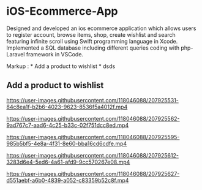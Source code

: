 # iOS-Ecommerce-App
Designed and developed an ios ecommerce application which allows users to register account, browse items, shop, create wishlist and search featuring infinite scroll using Swift programming language in Xcode. Implemented a SQL database including different queries coding with php-Laravel framework in VSCode.


 Markup : * Add a product to wishlist
          * dsds


 ## Add a product to wishlist ## 

https://user-images.githubusercontent.com/118046088/207925531-84c8ea1f-b2b6-4023-9623-8536f5a4012f.mp4



https://user-images.githubusercontent.com/118046088/207925562-9ad767c7-aad6-4c25-b33c-02f751dcc8ed.mp4



https://user-images.githubusercontent.com/118046088/207925595-985b5bf5-4e8a-4f31-8e60-bba16cd6cdfe.mp4



https://user-images.githubusercontent.com/118046088/207925612-3283d6e4-5ed6-4a61-afd9-9cc570267e08.mp4



https://user-images.githubusercontent.com/118046088/207925627-d551aebf-a6b0-4839-a052-c83359b52c8f.mp4

